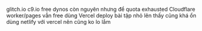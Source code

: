 glitch.io
c9.io
 free dynos còn nguyên nhưng để quota exhausted
 Cloudflare worker/pages vẫn free
 dùng Vercel deploy bài tập nhỏ lên thấy cũng khá ổn
 dùng netlify với vercel nên cũng ko lo lắm

